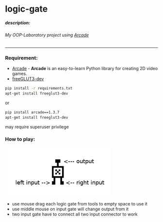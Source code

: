 # logic-gate

##### description:
###### My OOP-Laboratory project using [Arcade](https://pypi.org/project/arcade)

___

### Requirement:
* [Arcade](https://pypi.org/project/arcade) - __Arcade__ is an easy-to-learn Python library for creating 2D video games.
* [freeGLUT3-dev](http://freeglut.sourceforge.net/)
```bash
pip install -r requirements.txt
apt-get install freeglut3-dev
```
or
```bash
pip install arcade==1.3.7
apt-get install freeglut3-dev
```
may require superuser privilege

### How to play:

![logic gate attributes!][how-to-play]

[how-to-play]: https://github.com/psychoAB/logic-gate/blob/master/images/how_to_play_gate.png

* use mouse drag each logic gate from tools to empty space to use it
* use middle mouse on input gate will change output from it
* two input gate have to connect all two input connector to work
